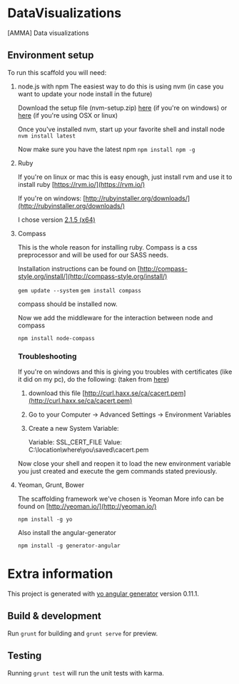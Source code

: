 # DataVisualizations

[AMMA] Data visualizations

## Environment setup

To run this scaffold you will need:

1.  node.js with npm
    The easiest way to do this is using nvm (in case you want to update your node install in the future)

    Download the setup file (nvm-setup.zip) [here](https://github.com/coreybutler/nvm-windows/releases) (if you're on windows)
    or [here](https://github.com/creationix/nvm) (if you're using OSX or linux)

    Once you've installed nvm, start up your favorite shell and install node
    `nvm install latest`

    Now make sure you have the latest npm
    `npm install npm -g`

2.  Ruby
    
    If you're on linux or mac this is easy enough, just install rvm and use it to install ruby
    [https://rvm.io/](https://rvm.io/)

    If you're on windows:
    [http://rubyinstaller.org/downloads/](http://rubyinstaller.org/downloads/)

    I chose version [2.1.5 (x64)](http://dl.bintray.com/oneclick/rubyinstaller/rubyinstaller-2.1.5-x64.exe?direct)

3.  Compass

    This is the whole reason for installing ruby.
    Compass is a css preprocessor and will be used for our SASS needs.

    Installation instructions can be found on [http://compass-style.org/install/](http://compass-style.org/install/)

    `gem update --system`
    `gem install compass`

    compass should be installed now.

    Now we add the middleware for the interaction between node and compass

    `npm install node-compass`

    ### Troubleshooting

    If you're on windows and this is giving you troubles with certificates (like it did on my pc), do the following:
    (taken from [here](http://stackoverflow.com/questions/5720484/how-to-solve-certificate-verify-failed-on-windows))

    1.  download this file [http://curl.haxx.se/ca/cacert.pem](http://curl.haxx.se/ca/cacert.pem)
    2.  Go to your Computer -> Advanced Settings -> Environment Variables
    3.  Create a new System Variable:

        Variable: SSL_CERT_FILE
        Value: C:\location\where\you\saved\cacert.pem

    Now close your shell and reopen it to load the new environment variable you just created and execute the gem commands stated previously.

4.  Yeoman, Grunt, Bower
    
    The scaffolding framework we've chosen is Yeoman
    More info can be found on [http://yeoman.io/](http://yeoman.io/)

    `npm install -g yo`

    Also install the angular-generator

    `npm install -g generator-angular`


# Extra information

This project is generated with [yo angular generator](https://github.com/yeoman/generator-angular)
version 0.11.1.

## Build & development

Run `grunt` for building and `grunt serve` for preview.

## Testing

Running `grunt test` will run the unit tests with karma.
